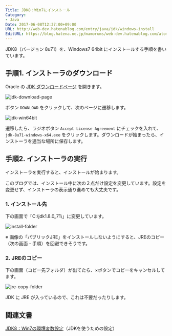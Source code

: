 ```yaml
---
Title: JDK8：Win7にインストール
Category:
- Java
Date: 2017-06-08T12:37:00+09:00
URL: http://web-dev.hatenablog.com/entry/java/jdk/windows-install
EditURL: https://blog.hatena.ne.jp/mamorums/web-dev.hatenablog.com/atom/entry/10328749687178825401
---
```


JDK8（バージョン 8u71）を、Windows7 64bit にインストールする手順を書いています。


## 手順1. インストーラのダウンロード

Oracle の [JDK ダウンロードページ](http://www.oracle.com/technetwork/java/javase/downloads/index.html) を開きます。

![jdk-download-page](http://cdn-ak.f.st-hatena.com/images/fotolife/m/mamorums/20160812/20160812223131.png)

ボタン `DOWNLOAD` をクリックして、次のページに遷移します。

![jdk-win64bit](http://cdn-ak.f.st-hatena.com/images/fotolife/m/mamorums/20160812/20160812223132.png)

遷移したら、ラジオボタン `Accept License Agreement` にチェックを入れて、`jdk-8u71-windows-x64.exe` をクリックします。ダウンロードが始まったら、インストーラを適当な場所に保存します。


## 手順2. インストーラの実行

インストーラを実行すると、インストールが始まります。

このブログでは、インストール中に次の２点だけ設定を変更しています。設定を変更せず、インストーラの表示通り進めても大丈夫です。


### 1. インストール先

下の画面で「C:\jdk1.8.0_71\」に変更しています。

![install-folder](http://cdn-ak.f.st-hatena.com/images/fotolife/m/mamorums/20160812/20160812223133.png)

※ 画像の「パブリックJRE」をインストールしないようにすると、JREのコピー（次の画面・手順）を回避できそうです。


### 2. JREのコピー

下の画面（コピー先フォルダ）が出てたら、×ボタンでコピーをキャンセルしてます。

![jre-copy-folder](http://cdn-ak.f.st-hatena.com/images/fotolife/m/mamorums/20160812/20160812223134.png)

JDK に JRE が入っているので、これは不要だったりします。


## 関連文書
[JDK8：Win7の環境変数設定](/entry/java/jdk/windows-variables)（JDKを使うための設定）
